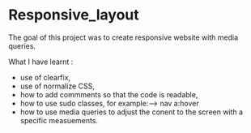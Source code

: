 # Responsive_layout
The goal of this project was to create responsive website with media queries.


What I have learnt :
  - use of clearfix, 
  - use of normalize CSS, 
  - how to add commments so that the code is readable, 
  - how to use sudo classes, for example:-->  nav a:hover
  - how to use media queries to adjust the conent to the screen with a specific measuements. 
  
